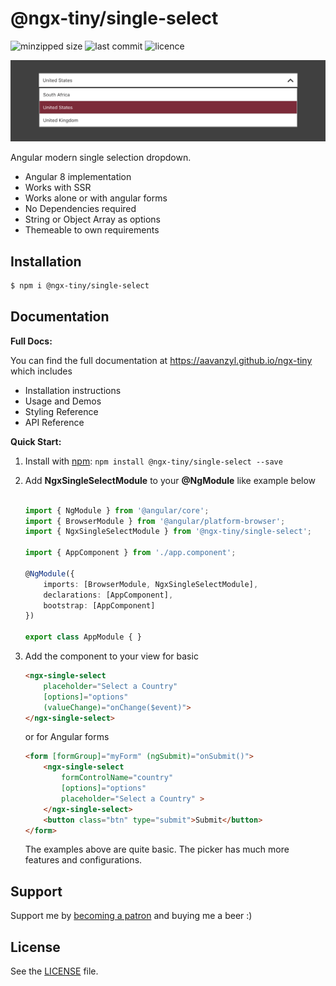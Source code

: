 # @ngx-tiny/single-select

![minzipped size](https://img.shields.io/bundlephobia/minzip/@ngx-tiny/single-select?style=for-the-badge)
![last commit](https://img.shields.io/github/last-commit/aavanzyl/ngx-tiny?style=for-the-badge)
![licence](https://img.shields.io/npm/l/@ngx-tiny/single-select?style=for-the-badge)

![Single Select](https://raw.githubusercontent.com/aavanzyl/ngx-tiny/master/projects/assets/ngx-single-select.png)

Angular modern single selection dropdown.

* Angular 8 implementation
* Works with SSR
* Works alone or with angular forms 
* No Dependencies required
* String or Object Array as options
* Themeable to own requirements

## Installation

```sh
$ npm i @ngx-tiny/single-select
```

## Documentation

__Full Docs:__

You can find the full documentation at https://aavanzyl.github.io/ngx-tiny which includes
* Installation instructions
* Usage and Demos
* Styling Reference
* API Reference

__Quick Start:__

1. Install with [npm](https://www.npmjs.com): `npm install @ngx-tiny/single-select --save`

2. Add __NgxSingleSelectModule__ to your __@NgModule__ like example below
    ```typescript

    import { NgModule } from '@angular/core';
    import { BrowserModule } from '@angular/platform-browser';
    import { NgxSingleSelectModule } from '@ngx-tiny/single-select';

    import { AppComponent } from './app.component';

    @NgModule({
        imports: [BrowserModule, NgxSingleSelectModule],
        declarations: [AppComponent],
        bootstrap: [AppComponent]
    })

    export class AppModule { }

    ```
 4. Add the component to your view for basic
    ```html
    <ngx-single-select 
        placeholder="Select a Country" 
        [options]="options" 
        (valueChange)="onChange($event)">
    </ngx-single-select>
    ```
    or for Angular forms
    ```html 
    <form [formGroup]="myForm" (ngSubmit)="onSubmit()">
        <ngx-single-select 
            formControlName="country" 
            [options]="options" 
            placeholder="Select a Country" >
        </ngx-single-select>
        <button class="btn" type="submit">Submit</button>
    </form>
    ```
    The examples above are quite basic. The picker has much more features and configurations. 
    
## Support

Support me by [becoming a patron](https://www.patreon.com/bePatron?u=27640996) and buying me a beer :) 

## License
See the [LICENSE][license] file.


[license]: /LICENSE
[contributing]: /CONTRIBUTING.md
[docs]: /DOCUMENTATION.md 